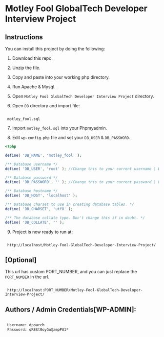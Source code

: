 # Motley Fool GlobalTech Developer Interview Project


## Instructions

You can install this project by doing the following:

1. Download this repo.
2. Unzip the file.
3. Copy and paste into your working php directory.
4. Run Apache & Mysql.
5. Open `Motley Fool GlobalTech Developer Interview Project` directory.

6. Open `DB` directory and import file:
```

 motley_fool.sql

```

7. Import `motley_fool.sql` into your Phpmyadmin.


8. Edit `wp-config.php` file and set your `DB_USER` & `DB_PASSWORD`.

```php
<?php 

define( 'DB_NAME', 'motley_fool' );

/** Database username */
define( 'DB_USER', 'root' ); //Change this to your current username | By default root

/** Database password */
define( 'DB_PASSWORD', '' ); //Change this to your current password | By default ''

/** Database hostname */
define( 'DB_HOST', 'localhost' );

/** Database charset to use in creating database tables. */
define( 'DB_CHARSET', 'utf8' );

/** The database collate type. Don't change this if in doubt. */
define( 'DB_COLLATE', '' );

```

9. Project is now ready to run at:
```http

 http://localhost/Motley-Fool-GlobalTech-Developer-Interview-Project/

```
## [Optional]

This url has custom PORT_NUMBER, and you can just replace the `PORT_NUMBER` in the url.
```

 http://localhost:PORT_NUMBER/Motley-Fool-GlobalTech-Developer-Interview-Project/

```


## Authors / Admin Credentials[WP-ADMIN]:
```html

 Username: dpoarch
 Password: qRE$t0oyGu@ampPA1*

```
